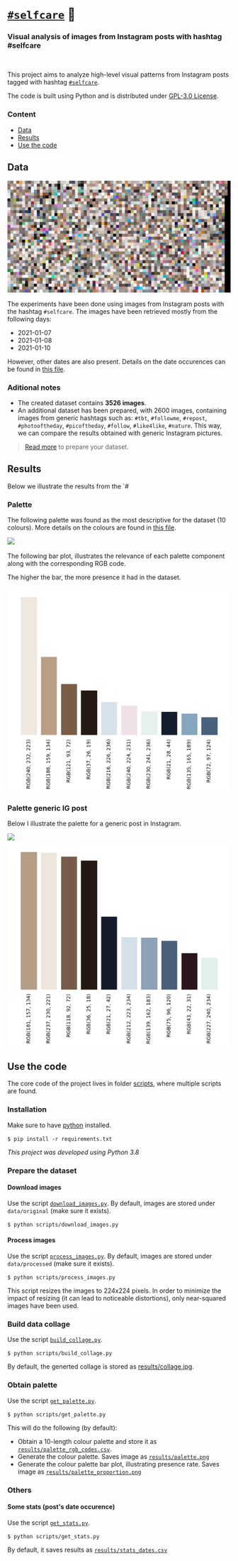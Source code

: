 # [`#selfcare`](https://www.instagram.com/explore/tags/selfcare/) 🛀

<h3>Visual analysis of images from Instagram posts with hashtag #selfcare</h3>

<br>

This project aims to analyze high-level visual patterns from Instagram posts tagged with hashtag
[`#selfcare`](https://www.instagram.com/explore/tags/selfcare/).

The code is built using Python and is distributed under [GPL-3.0 License](LICENSE).


### Content

- [Data](#data)
- [Results](#results)
- [Use the code](#use-the-code)


## Data
![](results/collage.jpg)

The experiments have been done using images from Instagram posts with the hashtag `#selfcare`. The images have been retrieved mostly from the following days:

- 2021-01-07
- 2021-01-08
- 2021-01-10

However, other dates are also present. Details on the date occurences can be found in [this file](results/stats_dates.csv).

### Aditional notes
- The created dataset contains **3526 images**.
- An additional dataset has been prepared, with 2600 images, containing images from generic hashtags such as: `#tbt`,
`#followme`, `#repost`, `#photooftheday`, `#picoftheday`, `#follow`, `#like4like`, `#nature`. This way, we can compare
the results obtained with generic Instagram pictures.


> [Read more](#prepare-the-dataset) to prepare your dataset.


## Results
Below we illustrate the results from the `#
### Palette
The following palette was found as the most descriptive for the dataset (10 colours). More details on the colours are
found in [this file](results/palette_rgb_codes.csv).

![](results/palette.jpg)

The following bar plot, illustrates the relevance of each palette component along with the corresponding RGB code.

The higher the bar, the more presence it had in the dataset.

![](results/palette_proportion.jpg)

### Palette generic IG post
Below I illustrate the palette for a generic post in Instagram.

![](results/palette_arbitrary.jpg)
![](results/palette_proportion_arbitrary.jpg)

## Use the code
The core code of the project lives in folder [scripts](scripts), where multiple scripts are found. 
### Installation
Make sure to have [python](https://www.python.org/downloads/) installed.

```
$ pip install -r requirements.txt
```

_This project was developed using Python 3.8_

### Prepare the dataset
#### Download images
Use the script [`download_images.py`](scripts/download_images.py). By default, images are stored under `data/original`
(make sure it exists).

```
$ python scripts/download_images.py
```

#### Process images
Use the script [`process_images.py`](scripts/process_images.py). By default, images are stored under `data/processed`
(make sure it exists).

```
$ python scripts/process_images.py
```

This script resizes the images to 224x224 pixels. In order to minimize the impact of resizing (it can lead to noticeable
distortions), only near-squared images have been used.

### Build data collage
Use the script [`build_collage.py`](scripts/build_collage.py).

```
$ python scripts/build_collage.py
```

By default, the generted collage is stored as
[results/collage.jpg](results/collage.jpg).

### Obtain palette
Use the script [`get_palette.py`](scripts/build_collage.py).

```
$ python scripts/get_palette.py
```

This will do the following (by default):
- Obtain a 10-length colour palette and store it as [`results/palette_rgb_codes.csv`](results/palette_rgb_codes.csv).
- Generate the colour palette. Saves image as [`results/palette.png`](results/palette.png)
- Generate the colour palette bar plot, illustrating presence rate. Saves image as [`results/palette_proportion.png`](results/palette_proportion.png)

### Others

#### Some stats (post's date occurence)
Use the script [`get_stats.py`](scripts/get_stats.py).

```
$ python scripts/get_stats.py
```

By default, it saves results as [`results/stats_dates.csv`](results/stats_dates.csv)